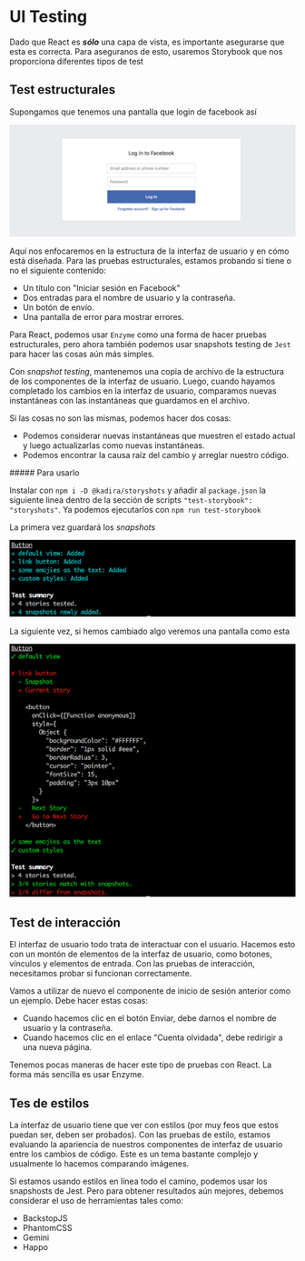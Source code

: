 # UI Testing

Dado que React es _**sólo**_ una capa de vista, es importante asegurarse que esta es correcta. Para aseguranos de esto, usaremos Storybook que nos proporciona diferentes tipos de test

## Test estructurales

Supongamos que tenemos una pantalla que login de facebook así

![](/assets/login-facebook.png)

Aquí nos enfocaremos en la estructura de la interfaz de usuario y en cómo está diseñada. Para las pruebas estructurales, estamos probando si tiene o no el siguiente contenido:

* Un título con "Iniciar sesión en Facebook"
* Dos entradas para el nombre de usuario y la contraseña.
* Un botón de envío.
* Una pantalla de error para mostrar errores.

Para React, podemos usar `Enzyme` como una forma de hacer pruebas estructurales, pero ahora también podemos usar snapshots testing de `Jest` para hacer las cosas aún más simples.

Con _snapshot testing_, mantenemos una copia de archivo de la estructura de los componentes de la interfaz de usuario. Luego, cuando hayamos completado los cambios en la interfaz de usuario, comparamos nuevas instantáneas con las instantáneas que guardamos en el archivo.

Si las cosas no son las mismas, podemos hacer dos cosas:

* Podemos considerar nuevas instantáneas que muestren el estado actual y luego actualizarlas como nuevas instantáneas.
* Podemos encontrar la causa raíz del cambio y arreglar nuestro código.

##### Para usarlo

Instalar con `npm i -D @kadira/storyshots` y añadir al `package.json`
la siguiente linea dentro de la sección de scripts `"test-storybook": "storyshots"`. Ya podemos ejecutarlos con `npm run test-storybook`

La primera vez guardará los _snapshots_

![](/assets/storyshots-first-run.png)

La siguiente vez, si hemos cambiado algo veremos una pantalla como esta

![](/assets/storyshots-diff-view.png)

## Test de interacción

El interfaz de usuario todo trata de interactuar con el usuario. Hacemos esto con un montón de elementos de la interfaz de usuario, como botones, vínculos y elementos de entrada. Con las pruebas de interacción, necesitamos probar si funcionan correctamente.

Vamos a utilizar de nuevo el componente de inicio de sesión anterior como un ejemplo. Debe hacer estas cosas:

* Cuando hacemos clic en el botón Enviar, debe darnos el nombre de usuario y la contraseña.
* Cuando hacemos clic en el enlace "Cuenta olvidada", debe redirigir a una nueva página.

Tenemos pocas maneras de hacer este tipo de pruebas con React. La forma más sencilla es usar Enzyme.

## Tes de estilos

La interfaz de usuario tiene que ver con estilos (por muy feos que estos puedan ser, deben ser probados). Con las pruebas de estilo, estamos evaluando la apariencia de nuestros componentes de interfaz de usuario entre los cambios de código. Este es un tema bastante complejo y usualmente lo hacemos comparando imágenes.

Si estamos usando estilos en línea todo el camino, podemos usar los snapshosts de Jest. Pero para obtener resultados aún mejores, debemos considerar el uso de herramientas tales como:

* BackstopJS
* PhantomCSS
* Gemini
* Happo